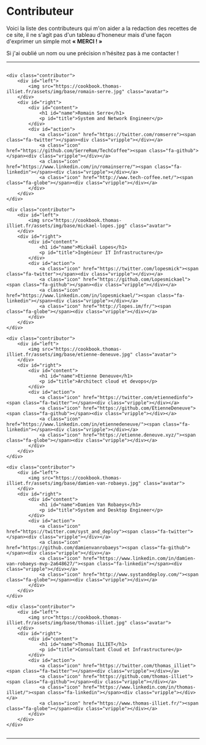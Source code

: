# Contributeur

Voici la liste des contributeurs qui m'on aider a la redaction des recettes de ce site, il ne s'agit pas d'un tableau d'honeneur mais d'une façon d'exprimer un simple mot **« MERCI ! »**

Si j'ai oublié un nom ou une précision n'hésitez pas à me contacter !

----

<div class="contributors">

    <div class="contributor">
        <div id="left">
            <img src="https://cookbook.thomas-illiet.fr/assets/img/base/romain-serre.jpg" class="avatar">
        </div>
        <div id="right">
            <div id="content">
                <h1 id="name">Romain Serre</h1>
                <p id="title">System and Network Engineer</p>
            </div>
            <div id="action">
                <a class="icon" href="https://twitter.com/romserre"><span class="fa-twitter"></span><div class="vripple"></div></a>
                <a class="icon" href="https://github.com/SerreRom/TechCoffee"><span class="fa-github"></span><div class="vripple"></div></a>
                <a class="icon" href="https://www.linkedin.com/in/romainserre/"><span class="fa-linkedin"></span><div class="vripple"></div></a>
                <a class="icon" href="http://www.tech-coffee.net/"><span class="fa-globe"></span><div class="vripple"></div></a>
            </div>
        </div>
    </div>

    <div class="contributor">
        <div id="left">
            <img src="https://cookbook.thomas-illiet.fr/assets/img/base/mickael-lopes.jpg" class="avatar">
        </div>
        <div id="right">
            <div id="content">
                <h1 id="name">Mickaël Lopes</h1>
                <p id="title">Ingénieur IT Infrastructure</p>
            </div>
            <div id="action">
                <a class="icon" href="https://twitter.com/lopesmick"><span class="fa-twitter"></span><div class="vripple"></div></a>
                <a class="icon" href="https://github.com/Lopesmickael"><span class="fa-github"></span><div class="vripple"></div></a>
                <a class="icon" href="https://www.linkedin.com/in/lopesmickael/"><span class="fa-linkedin"></span><div class="vripple"></div></a>
                <a class="icon" href="http://lopes.im/fr/"><span class="fa-globe"></span><div class="vripple"></div></a>
            </div>
        </div>
    </div>

    <div class="contributor">
        <div id="left">
            <img src="https://cookbook.thomas-illiet.fr/assets/img/base/etienne-deneuve.jpg" class="avatar">
        </div>
        <div id="right">
            <div id="content">
                <h1 id="name">Etienne Deneuve</h1>
                <p id="title">Architect cloud et devops</p>
            </div>
            <div id="action">
                <a class="icon" href="https://twitter.com/etiennedinfo"><span class="fa-twitter"></span><div class="vripple"></div></a>
                <a class="icon" href="https://github.com/EtienneDeneuve"><span class="fa-github"></span><div class="vripple"></div></a>
                <a class="icon" href="https://www.linkedin.com/in/etiennedeneuve/"><span class="fa-linkedin"></span><div class="vripple"></div></a>
                <a class="icon" href="https://etienne.deneuve.xyz/"><span class="fa-globe"></span><div class="vripple"></div></a>
            </div>
        </div>
    </div>

    <div class="contributor">
        <div id="left">
            <img src="https://cookbook.thomas-illiet.fr/assets/img/base/damien-van-robaeys.jpg" class="avatar">
        </div>
        <div id="right">
            <div id="content">
                <h1 id="name">Damien Van Robaeys</h1>
                <p id="title">System and Desktop Engineer</p>
            </div>
            <div id="action">
                <a class="icon" href="https://twitter.com/syst_and_deploy"><span class="fa-twitter"></span><div class="vripple"></div></a>
                <a class="icon" href="https://github.com/damienvanrobaeys"><span class="fa-github"></span><div class="vripple"></div></a>
                <a class="icon" href="https://www.linkedin.com/in/damien-van-robaeys-mvp-2a648627/"><span class="fa-linkedin"></span><div class="vripple"></div></a>
                <a class="icon" href="http://www.systanddeploy.com/"><span class="fa-globe"></span><div class="vripple"></div></a>
            </div>
        </div>
    </div>

    <div class="contributor">
        <div id="left">
            <img src="https://cookbook.thomas-illiet.fr/assets/img/base/thomas-illiet.jpg" class="avatar">
        </div>
        <div id="right">
            <div id="content">
                <h1 id="name">Thomas ILLIET</h1>
                <p id="title">Consultant Cloud et Infrastructure</p>
            </div>
            <div id="action">
                <a class="icon" href="https://twitter.com/thomas_illiet"><span class="fa-twitter"></span><div class="vripple"></div></a>
                <a class="icon" href="https://github.com/thomas-illiet"><span class="fa-github"></span><div class="vripple"></div></a>
                <a class="icon" href="https://www.linkedin.com/in/thomas-illiet/"><span class="fa-linkedin"></span><div class="vripple"></div></a>
                <a class="icon" href="https://www.thomas-illiet.fr/"><span class="fa-globe"></span><div class="vripple"></div></a>
            </div>
        </div>
    </div>
 </div>



<style>
    .contributors{
        white-space: nowrap;
        display:flex;
        flex-wrap:wrap;
    }
    #right {
        display: flex;
        flex: 1;
        flex-direction: column;
    }
    #left {
        margin-top: 10px;
        margin-left: 10px;
        width: 120px;
        height: 120px;
    }
    #left img {
        box-sizing: border-box;
        border: 5px white solid;
        border-radius: 50%;
        overflow: hidden;
        box-shadow: 0 5px 15px 0px rgba(0,0,0,0.6);
    }
    #left img:hover {
        cursor: default;
        transform: rotate(360deg);
        transition: all 0.5s ease-in-out 0s;
    }
    .contributor {
        border: 0;
        border-radius: 0.25ex;
        box-shadow: 0 1px 3px rgba(0,0,0,0.12), 0 1px 2px rgba(0,0,0,0.24);

        margin-top: 10px;
        margin-left: 5px;

        display: flex;
        flex: 1;

        transition: all 0.25s ease-in;
    }
    .contributor:hover {
        transform: translateY(-5px);
        border: none;
        border-bottom: 5px solid #2477c0;
    }
    #content {
        flex: 2;
        flex-shrink: 2;
        flex-grow: 2;
        flex-basis: 14ex;
        font-family: 'Roboto';
        padding-left: 2ex;
    }
    #name {
        font-size: 17pt;
        font-family: 'Roboto';
        font-weight: 500;
        line-height: 2ex;
        margin-top:15px;
    }
    #title {
        font-size: 11pt;
        font-family: 'Roboto';
        font-weight: 500;
        line-height: 1.5ex;
        color: #666;
    }
    #action {
        flex: 1;
        flex-shrink: 1;
        flex-grow: 1;
        flex-basis: 7ex;
        width: 100%;
        display: flex;
        align-items: center;
        justify-content: space-around;
        border-top: 1px solid #eee;
    }
    .icon {
        font-family: FontAwesome;
        font-size: 18pt;
        flex: 1;
        flex-shrink: 1;
        flex-grow: 1;
        color: #aaa;
        cursor: pointer;
        text-align: center;
        padding: 0.4ex 0;
        background-color: #fff;
        transition: 0.25s;
        overflow: hidden;
        position: relative;
        text-decoration: none;
    }
    .ripple {
        position: absolute;
        top: 50%;
        left: 50%;
        width: 5px;
        height: 5px;
        background: rgba(255, 255, 255, .5);
        opacity: 0;
        border-radius: 100%;
        transform: scale(1, 1) translate(-50%);
        transform-origin: 50% 50%;
    }
    .icon:hover {
        background-color: #eee;
        border: 0;
        border-radius: 0.2ex;
        transition: 0.25s;
    }
    @keyframes ripple {
        0% {
            transform: scale(0, 0);
            opacity: 1;
        }
        20% {
            transform: scale(25, 25);
            opacity: 1;
        }
        100% {
            opacity: 0;
            transform: scale(40, 40);
        }
    }
</style>


----
